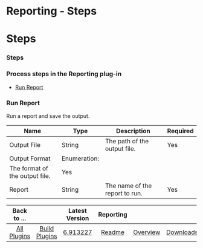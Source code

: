 
Reporting - Steps
=================

# Steps


### Steps




### Process steps in the Reporting plug-in

* [Run Report](#run_report)


### Run Report

Run a report and save the output.


| Name | Type | Description                                                                                                          | Required |
| ---- | ---- | -------------------------------------------------------------------------------------------------------------------- | -------- |
| Output File | String | The path of the output file. | Yes |
| Output Format | Enumeration:
| The format of the output file. | Yes |
| Report | String | The name of the report to run. | Yes |



|Back to ...||Latest Version|Reporting |||
| :---: | :---: | :---: | :---: | :---: | :---: |
|[All Plugins](../../index.md)|[Build Plugins](../README.md)|[6.913227](https://raw.githubusercontent.com/UrbanCode/IBM-UCB-PLUGINS/main/files/Reporting/urbancode-reporting-6.913227.zip)|[Readme](README.md)|[Overview](overview.md)|[Downloads](downloads.md)|
